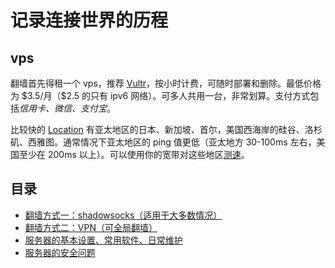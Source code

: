 # 记录连接世界的历程

## vps

翻墙首先得租一个 vps，推荐 [Vultr](https://www.vultr.com/?ref=6960892)，按小时计费，可随时部署和删除。最低价格为 \$3.5/月（\$2.5 的只有 ipv6 网络）。可多人共用一台，非常划算。支付方式包括*信用卡、微信、支付宝*。  

比较快的 [Location](https://www.vultr.com/features/datacenter-locations/?ref=6960892) 有亚太地区的日本、新加坡、首尔，美国西海岸的硅谷、洛杉矶、西雅图。通常情况下亚太地区的 ping 值更低（亚太地方 30-100ms 左右，美国至少在 200ms 以上）。可以使用你的宽带对这些地区[测速](https://www.vultr.com/resources/faq/?ref=6960892#downloadspeedtests)。  

## 目录

- [翻墙方式一：shadowsocks（适用于大多数情况）](https://github.com/Huang-Libo/Internet/blob/master/shadowsocks.md)
- [翻墙方式二：VPN（可全局翻墙）](https://github.com/Huang-Libo/Internet/blob/master/vpn.md)
- [服务器的基本设置、常用软件、日常维护](https://github.com/Huang-Libo/Internet/blob/master/server.md )
- [服务器的安全问题](https://github.com/Huang-Libo/Internet/blob/master/server-security.md)

